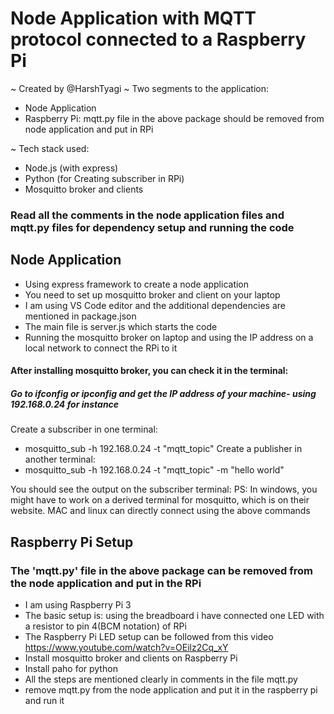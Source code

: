 # Node Application with MQTT protocol connected to a Raspberry Pi

~ Created by @HarshTyagi
~ Two segments to the application:
- Node Application
- Raspberry Pi: mqtt.py file in the above package should be removed from node application and put in RPi

~ Tech stack used:
- Node.js (with express)
- Python (for Creating subscriber in RPi)
- Mosquitto broker and clients

### Read all the comments in the node application files and mqtt.py files for dependency setup and running the code

## Node Application

- Using express framework to create a node application
- You need to set up mosquitto broker and client on your laptop
- I am using VS Code editor and the additional dependencies are mentioned in package.json
- The main file is server.js which starts the code
- Running the mosquitto broker on laptop and using the IP address on a local network to connect the RPi to it

#### After installing mosquitto broker, you can check it in the terminal:

##### Go to ifconfig or ipconfig and get the IP address of your machine- using 192.168.0.24 for instance

Create a subscriber in one terminal:
- mosquitto_sub -h 192.168.0.24 -t "mqtt_topic" 
Create a publisher in another terminal:
- mosquitto_sub -h 192.168.0.24 -t "mqtt_topic" -m "hello world"

You should see the output on the subscriber terminal:
PS: In windows, you might have to work on a derived terminal for mosquitto, which is on their website.
MAC and linux can directly connect using the above commands

## Raspberry Pi Setup

### The 'mqtt.py' file in the above package can be removed from the node application and put in the RPi

- I am using Raspberry Pi 3
- The basic setup is: using the breadboard i have connected one LED with a resistor to pin 4(BCM notation) of RPi
- The Raspberry Pi LED setup can be followed from this video https://www.youtube.com/watch?v=OEilz2Cq_xY
- Install mosquitto broker and clients on Raspberry Pi
- Install paho for python 
- All the steps are mentioned clearly in comments in the file mqtt.py 
- remove mqtt.py from the node application and put it in the raspberry pi and run it
